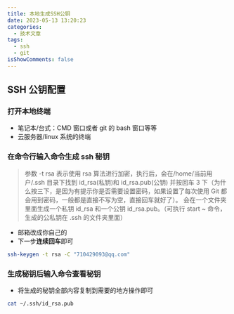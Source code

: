 ```yaml
---
title: 本地生成SSH公钥
date: 2023-05-13 13:20:23
categories:
  - 技术文章
tags:
  - ssh
  - git
isShowComments: false
---
```


## SSH 公钥配置

### 打开本地终端

- 笔记本/台式：CMD 窗口或者 git 的 bash 窗口等等
- 云服务器/linux 系统的终端

### 在命令行输入命令生成 ssh 秘钥

> 参数 -t rsa 表示使用 rsa 算法进行加密，执行后，会在/home/当前用户/.ssh 目录下找到 id_rsa(私钥)和 id_rsa.pub(公钥)
> 并按回车 3 下（为什么按三下，是因为有提示你是否需要设置密码，如果设置了每次使用 Git 都会用到密码，一般都是直接不写为空，直接回车就好了）。
> 会在一个文件夹里面生成一个私钥 id_rsa 和一个公钥 id_rsa.pub。（可执行 start ~ 命令，生成的公私钥在 .ssh 的文件夹里面）

- 邮箱改成你自己的
- 下一步**连续回车**即可

```sh
ssh-keygen -t rsa -C "710429093@qq.com"
```

### 生成秘钥后输入命令查看秘钥

- 将生成的秘钥全部内容复制到需要的地方操作即可

```sh
cat ~/.ssh/id_rsa.pub
```
